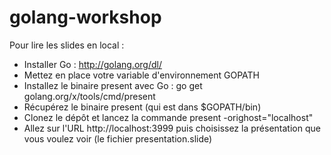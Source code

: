 # golang-workshop

Pour lire les slides en local :

- Installer Go : http://golang.org/dl/
- Mettez en place votre variable d'environnement GOPATH
- Installez le binaire present avec Go : go get golang.org/x/tools/cmd/present
- Récupérez le binaire present (qui est dans $GOPATH/bin)
- Clonez le dépôt et lancez la commande present -orighost="localhost"
- Allez sur l'URL http://localhost:3999 puis choisissez la présentation que vous voulez voir (le fichier presentation.slide)
